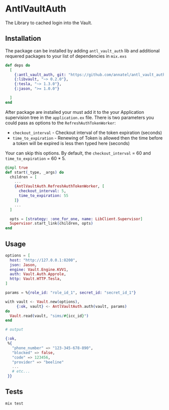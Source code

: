 # AntlVaultAuth

The Library to cached login into the Vault.
## Installation

The package can be installed by adding `antl_vault_auth` lib and additional requered packages to your list of dependencies in `mix.exs`

```elixir
def deps do
  [
    {:antl_vault_auth, git: "https://github.com/annatel/antl_vault_auth.git", tag: "0.1"}
    {:libvault, "~> 0.2.0"},
    {:tesla, "~> 1.3.0"},
    {:jason, ">= 1.0.0"}

  ]
end
```

After package are installed your must add it to the your Application supervision tree in the `application.ex` file.
There is two parameters you could pass as options to the `RefreshAuthTokenWorker`:

- `checkout_interval` - Checkout interval of the token expiration (seconds)
- `time_to_expiration` - Renewing of Token is allowed then the time before a token will be expired is less then typed here (seconds)

Your can skip this options. By default, the `checkout_interval` = 60 and `time_to_expiration` = 60 * 5.

```elixir
@impl true
def start(_type, _args) do
  children = [
    ...
    {AntlVaultAuth.RefreshAuthTokenWorker, [
      checkout_interval: 5,
      time_to_expiration: 55
    ]}
    ...
  ]

  opts = [strategy: :one_for_one, name: LibClient.Supervisor]
  Supervisor.start_link(children, opts)
end
```

## Usage

```elixir
options = [
  host: "http://127.0.0.1:8200",
  json: Jason,
  engine: Vault.Engine.KVV1,
  auth: Vault.Auth.Approle,
  http: Vault.HTTP.Tesla,
]

params = %{role_id: "role_id_1", secret_id: "secret_id_1"}

with vault <- Vault.new(options),
     {:ok, vault} <- AntlVaultAuth.auth(vault, params)
do
  Vault.read(vault, "sims/#{icc_id}")
end

# output

{:ok,
 %{
   "phone_number" => "123-345-678-890",
   "blocked" => false,
   "code" => 123456,
   "provider" => "beeline"
   ...
   # etc...
 }}
```

## Tests

```elixir
mix test
```
